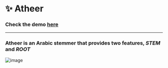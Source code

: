 # ✨ Atheer

### Check the demo [here](www.atheer.ml)

<hr>

### Atheer is an Arabic stemmer that provides two features, *STEM* and *ROOT*

![image](https://user-images.githubusercontent.com/58887202/171501633-4b1feadd-41c3-461c-9fc0-60184188e04e.png)
